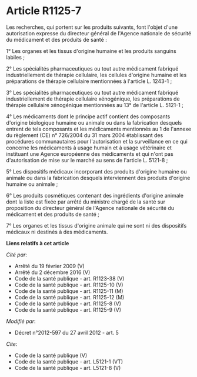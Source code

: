 # Article R1125-7

Les recherches, qui portent sur les produits suivants, font l'objet d'une autorisation expresse du directeur général de
l'Agence nationale de sécurité du médicament et des produits de santé : 

1° Les organes et les tissus d'origine humaine et les produits sanguins labiles ; 

2° Les spécialités pharmaceutiques ou tout autre médicament fabriqué industriellement de thérapie cellulaire, les cellules
d'origine humaine et les préparations de thérapie cellulaire mentionnées à l'article L. 1243-1 ; 

3° Les spécialités pharmaceutiques ou tout autre médicament fabriqué industriellement de thérapie cellulaire xénogénique, les
préparations de thérapie cellulaire xénogénique mentionnées au 13° de l'article L. 5121-1 ; 

4° Les médicaments dont le principe actif contient des composants d'origine biologique humaine ou animale ou dans la
fabrication desquels entrent de tels composants et les médicaments mentionnés au 1 de l'annexe du règlement (CE) n° 726/2004
du 31 mars 2004 établissant des procédures communautaires pour l'autorisation et la surveillance en ce qui concerne les
médicaments à usage humain et à usage vétérinaire et instituant une Agence européenne des médicaments et qui n'ont pas
d'autorisation de mise sur le marché au sens de l'article L. 5121-8 ; 

5° Les dispositifs médicaux incorporant des produits d'origine humaine ou animale ou dans la fabrication desquels
interviennent des produits d'origine humaine ou animale ; 

6° Les produits cosmétiques contenant des ingrédients d'origine animale dont la liste est fixée par arrêté du ministre chargé
de la santé sur proposition du directeur général de l'Agence nationale de sécurité du médicament et des produits de santé ; 

7° Les organes et les tissus d'origine animale qui ne sont ni des dispositifs médicaux ni destinés à des médicaments.

**Liens relatifs à cet article**

_Cité par_:

  - Arrêté du 19 février 2009 (V)
  - Arrêté du 2 décembre 2016 (V)
  - Code de la santé publique - art. R1123-38 (V)
  - Code de la santé publique - art. R1125-10 (V)
  - Code de la santé publique - art. R1125-11 (M)
  - Code de la santé publique - art. R1125-12 (M)
  - Code de la santé publique - art. R1125-8 (V)
  - Code de la santé publique - art. R1125-9 (V)

_Modifié par_:

  - Décret n°2012-597 du 27 avril 2012 - art. 5

_Cite_:

  - Code de la santé publique (V)
  - Code de la santé publique - art. L5121-1 (VT)
  - Code de la santé publique - art. L5121-8 (V)
